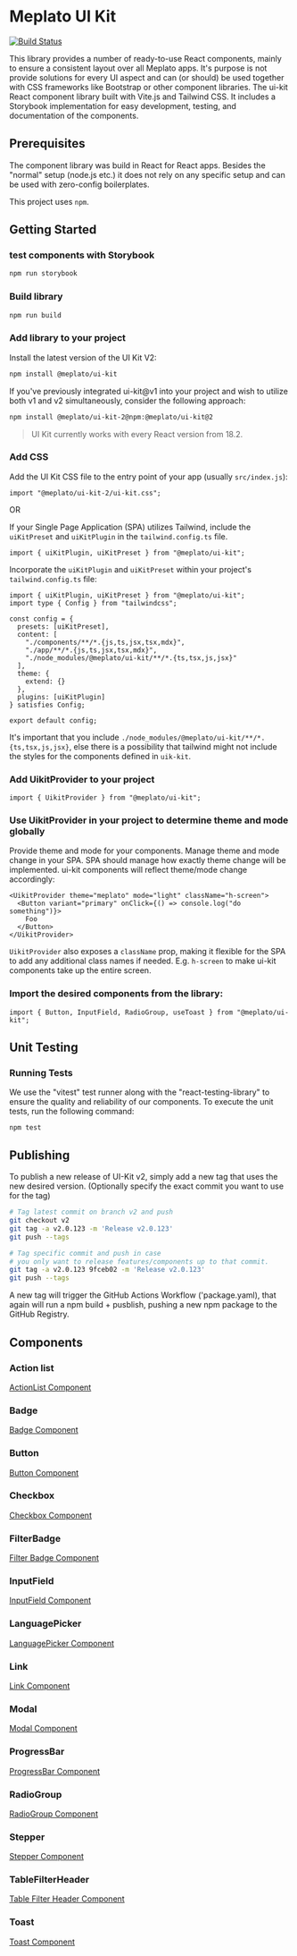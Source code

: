 # Meplato UI Kit

[![Build Status](https://github.com/meplato/ui-kit/workflows/Test/badge.svg)](https://github.com/meplato/ui-kit/actions)

This library provides a number of ready-to-use React components, mainly to ensure a consistent layout over all Meplato apps. It's purpose is not provide solutions for every UI aspect and can (or should) be used together with CSS frameworks like Bootstrap or other component libraries.
The ui-kit React component library built with Vite.js and Tailwind CSS. It includes a Storybook implementation for easy development, testing, and documentation of the components.

## Prerequisites

The component library was build in React for React apps. Besides the "normal" setup (node.js etc.) it does not rely on any specific setup and can be used with zero-config boilerplates.

This project uses `npm`.

## Getting Started

### test components with Storybook

```sh
npm run storybook
```

### Build library

```sh
npm run build
```

### Add library to your project

Install the latest version of the UI Kit V2:

```sh
npm install @meplato/ui-kit
```

If you've previously integrated ui-kit@v1 into your project and wish to utilize both v1 and v2 simultaneously, consider the following approach:

```sh
npm install @meplato/ui-kit-2@npm:@meplato/ui-kit@2
```

> UI Kit currently works with every React version from 18.2.

### Add CSS

Add the UI Kit CSS file to the entry point of your app (usually `src/index.js`):

```tsx
import "@meplato/ui-kit-2/ui-kit.css";
```

OR

If your Single Page Application (SPA) utilizes Tailwind, include the `uiKitPreset` and `uiKitPlugin` in the `tailwind.config.ts` file.

```tsx
import { uiKitPlugin, uiKitPreset } from "@meplato/ui-kit";
```

Incorporate the `uiKitPlugin` and `uiKitPreset` within your project's `tailwind.config.ts` file:

```tsx
import { uiKitPlugin, uiKitPreset } from "@meplato/ui-kit";
import type { Config } from "tailwindcss";

const config = {
  presets: [uiKitPreset],
  content: [
    "./components/**/*.{js,ts,jsx,tsx,mdx}",
    "./app/**/*.{js,ts,jsx,tsx,mdx}",
    "./node_modules/@meplato/ui-kit/**/*.{ts,tsx,js,jsx}"
  ],
  theme: {
    extend: {}
  },
  plugins: [uiKitPlugin]
} satisfies Config;

export default config;
```

It's important that you include `./node_modules/@meplato/ui-kit/**/*.{ts,tsx,js,jsx}`, else there is a possibility that tailwind might not include the styles for the components defined in `uik-kit`.

### Add UikitProvider to your project

```tsx
import { UikitProvider } from "@meplato/ui-kit";
```

### Use UikitProvider in your project to determine theme and mode globally

Provide theme and mode for your components. Manage theme and mode change in your SPA.
SPA should manage how exactly theme change will be implemented. ui-kit components will reflect theme/mode change accordingly:

```tsx
<UikitProvider theme="meplato" mode="light" className="h-screen">
  <Button variant="primary" onClick={() => console.log("do something")}>
    Foo
  </Button>
</UikitProvider>
```

`UikitProvider` also exposes a `className` prop, making it flexible for the SPA to add any additional class names if needed. E.g. `h-screen` to make ui-kit components take up the entire screen.

### Import the desired components from the library:

```tsx
import { Button, InputField, RadioGroup, useToast } from "@meplato/ui-kit";
```

## Unit Testing

### Running Tests

We use the "vitest" test runner along with the "react-testing-library" to ensure the quality and reliability of our components.
To execute the unit tests, run the following command:

```tsx
npm test
```

## Publishing

To publish a new release of UI-Kit v2, simply add a new tag that uses the new desired version.
(Optionally specify the exact commit you want to use for the tag)

```sh
# Tag latest commit on branch v2 and push
git checkout v2
git tag -a v2.0.123 -m 'Release v2.0.123'
git push --tags

# Tag specific commit and push in case
# you only want to release features/components up to that commit.
git tag -a v2.0.123 9fceb02 -m 'Release v2.0.123'
git push --tags
```

A new tag will trigger the GitHub Actions Workflow ('package.yaml),
that again will run a npm build + pusblish, pushing a new npm package
to the GitHub Registry.

## Components

### Action list

[ActionList Component](./src/components/ActionList/README.md)

### Badge

[Badge Component](./src/components/Badge/README.md)

### Button

[Button Component](./src/components/Button/README.md)

### Checkbox

[Checkbox Component](./src/components/Checkbox/README.md)

### FilterBadge

[Filter Badge Component](./src/components/FilterBadge/README.md)

### InputField

[InputField Component](./src/components/InputField/README.md)

### LanguagePicker

[LanguagePicker Component](./src/components/LanguagePicker/README.md)

### Link

[Link Component](./src/components/Link/README.md)

### Modal

[Modal Component](./src/components/Modal/README.md)

### ProgressBar

[ProgressBar Component](./src/components/ProgressBar/README.md)

### RadioGroup

[RadioGroup Component](./src/components/RadioGroup/README.md)

### Stepper

[Stepper Component](./src/components/Stepper/README.md)

### TableFilterHeader

[Table Filter Header Component](./src/components/TableFilterHeader/README.md)

### Toast

[Toast Component](./src/components/Toast/README.md)
